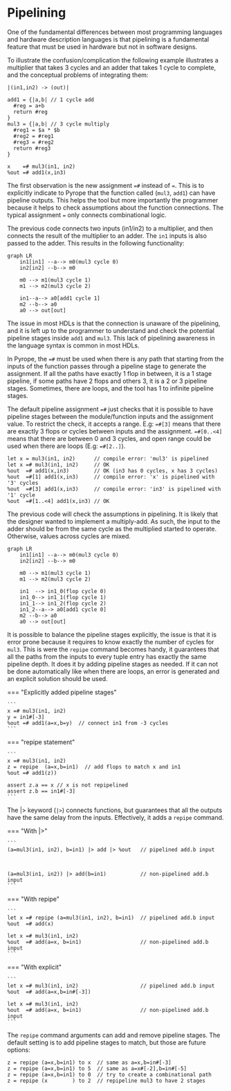 # Pipelining

One of the fundamental differences between most programming languages and hardware description languages is that pipelining is a
fundamental feature that must be used in hardware but not in software designs.

To illustrate the confusion/complication the following example illustrates a multiplier that takes 3 cycles and an adder that
takes 1 cycle to complete, and the conceptual problems of integrating them:

```
|(in1,in2) -> (out)|

add1 = {|a,b| // 1 cycle add
  #reg = a+b
  return #reg
}
mul3 = {|a,b| // 3 cycle multiply
  #reg1 = $a * $b
  #reg2 = #reg1
  #reg3 = #reg2
  return #reg3
}

x    =# mul3(in1, in2)
%out =# add1(x,in3)
```

The first observation is the new assignment `=#` instead of `=`. This is to explicitly indicate to Pyrope that the function called
(`mul3`, `add1`) can have pipeline outputs. This helps the tool but more importantly the programmer because it helps to check
assumptions about the function connections. The typical assignment `=` only connects combinational logic.

The previous code connects two inputs (in1/in2) to a multiplier, and then connects the result of the multiplier to an adder. The
`in1` inputs is also passed to the adder. This results in the following functionality:

``` mermaid
graph LR
    in1[in1] --a--> m0(mul3 cycle 0)
    in2[in2] --b--> m0

    m0 --> m1(mul3 cycle 1)
    m1 --> m2(mul3 cycle 2)
    
    in1--a--> a0[add1 cycle 1]
    m2 --b--> a0
    a0 --> out[out]
```


The issue in most HDLs is that the connection is unaware of the pipelining, and it is left up to the programmer to understand and
check the potential pipeline stages inside `add1` and `mul3`. This lack of pipelining awareness in the language syntax is common
in most HDLs.

In Pyrope, the `=#` must be used when there is any path that starting from the inputs of the function passes through a pipeline
stage to generate the assignment. If all the paths have exactly 1 flop in between, it is a 1 stage pipeline, if some paths have 2
flops and others 3, it is a 2 or 3 pipeline stages. Sometimes, there are loops, and the tool has 1 to infinite pipeline stages.


The default pipeline assignment `=#` just checks that it is possible to have pipeline stages between the module/function inputs
and the assignment value. To restrict the check, it accepts a range. E.g: `=#[3]` means that there are exactly 3 flops or cycles
between inputs and the assignment. `=#[0..<4]` means that there are between 0 and 3 cycles, and open range could be used when
there are loops (E.g: `=#[2..]`).

```
let x = mul3(in1, in2)      // compile error: 'mul3' is pipelined
let x =# mul3(in1, in2)     // OK
%out  =# add1(x,in3)        // OK (in3 has 0 cycles, x has 3 cycles)
%out  =#[1] add1(x,in3)     // compile error: 'x' is pipelined with '3' cycles
%out  =#[3] add1(x,in3)     // compile error: 'in3' is pipelined with '1' cycle
%out  =#[1..<4] add1(x,in3) // OK
```

The previous code will check the assumptions in pipelining. It is likely that the designer wanted to implement a multiply-add.  As
such, the input to the adder should be from the same cycle as the multiplied started to operate. Otherwise, values across cycles
are mixed. 

``` mermaid
graph LR
    in1[in1] --a--> m0(mul3 cycle 0)
    in2[in2] --b--> m0

    m0 --> m1(mul3 cycle 1)
    m1 --> m2(mul3 cycle 2)
    
    in1  --> in1_0(flop cycle 0)
    in1_0--> in1_1(flop cycle 1)
    in1_1--> in1_2(flop cycle 2)
    in1_2--a--> a0[add1 cycle 0]
    m2 --b--> a0
    a0 --> out[out]
```

It is possible to balance the pipeline stages explicitly, the issue is that it is error prone because it requires to know exactly
the number of cycles for `mul3`. This is were the `repipe` command becomes handy, it guarantees that all the paths from the inputs
to every tuple entry has exactly the same pipeline depth. It does it by adding pipeline stages as needed. If it can not be done
automatically like when there are loops, an error is generated and an explicit solution should be used.

=== "Explicitly added pipeline stages"

    ```
    x =# mul3(in1, in2)
    y = in1#[-3]
    %out =# add1(a=x,b=y)  // connect in1 from -3 cycles
    ```

=== "repipe statement"

    ```
    x =# mul3(in1, in2)
    z = repipe  (a=x,b=in1)  // add flops to match x and in1
    %out =# add1(z))  

    assert z.a == x // x is not repipelined
    assert z.b == in1#[-3]
    ```

The |> keyword (`|>`) connects functions, but guarantees that all the outputs have the same delay from the inputs. Effectively,
it adds a `repipe` command.

=== "With |>"

    ```
    (a=mul3(in1, in2), b=in1) |> add |> %out   // pipelined add.b input



    (a=mul3(in1, in2)) |> add(b=in1)           // non-pipelined add.b input
    ```

=== "With repipe"

    ```
    let x =# repipe (a=mul3(in1, in2), b=in1)  // pipelined add.b input
    %out  =# add(x)

    let x =# mul3(in1, in2)
    %out  =# add(a=x, b=in1)                   // non-pipelined add.b input
    ```

=== "With explicit"

    ```
    let x =# mul3(in1, in2)                    // pipelined add.b input
    %out  =# add(a=x,b=in#[-3])

    let x =# mul3(in1, in2)
    %out  =# add(a=x, b=in1)                   // non-pipelined add.b input
    ```

The `repipe` command arguments can add and remove pipeline stages. The default setting is to add pipeline stages to match, but
those are future options:

```
z = repipe (a=x,b=in1) to x  // same as a=x,b=in#[-3]
z = repipe (a=x,b=in1) to 5  // same as a=x#[-2],b=in#[-5]
z = repipe (a=x,b=in1) to 0  // try to create a combinational path
z = repipe (x        ) to 2  // repipeline mul3 to have 2 stages
```

